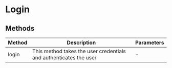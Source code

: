 # Login

## Methods

<!-- @vuese:Login:methods:start -->
|Method|Description|Parameters|
|---|---|---|
|login|This method takes the user credentials and authenticates the user|-|

<!-- @vuese:Login:methods:end -->


